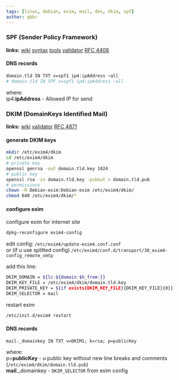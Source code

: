 ```yaml
---
tags: [linux, debian, exim, mail, dns, dkim, spf]
author: qbbr
---
```


### SPF (Sender Policy Framework)

**links:**
[wiki](https://en.wikipedia.org/wiki/Sender_Policy_Framework)
[syntax](http://www.openspf.org/SPF_Record_Syntax)
[tools](http://www.openspf.org/Tools)
[validator](http://www.kitterman.com/spf/validate.html)
[RFC 4408](http://www.ietf.org/rfc/rfc4408.txt)

#### DNS records

```bash
domain.tld IN TXT v=spf1 ip4:ipAddress ~all
# domain.tld IN SPF v=spf1 ip4:ipAddress ~all
```

where:  
ip4:**ipAddress** - Allowed IP for send

### DKIM (DomainKeys Identified Mail)

**links:**
[wiki](https://en.wikipedia.org/wiki/DomainKeys_Identified_Mail)
[validator](http://dkimcore.org/tools/keycheck.html)
[RFC 4871](http://www.ietf.org/rfc/rfc4871.txt)

#### generate DKIM keys

```bash
mkdir /etc/exim4/dkim
cd /etc/exim4/dkim
# private key
openssl genrsa -out domain.tld.key 1024
# public key
openssl rsa -in domain.tld.key -pubout > domain.tld.pub
# permissions
chown -R Debian-exim:Debian-exim /etc/exim4/dkim/
chmod 640 /etc/exim4/dkim/*
```

#### configure exim

configure exim for internet site

```bash
dpkg-reconfigure exim4-config
```

edit config: `/etc/exim4/update-exim4.conf.conf`  
or (if u use splitted config) `/etc/exim4/conf.d/transport/30_exim4-config_remote_smtp`

add this line:

```bash
DKIM_DOMAIN = ${lc:${domain:$h_from:}}
DKIM_KEY_FILE = /etc/exim4/dkim/domain.tld.key
DKIM_PRIVATE_KEY = ${if exists{DKIM_KEY_FILE}{DKIM_KEY_FILE}{0}}
DKIM_SELECTOR = mail
```

restart exim

```bash
/etc/init.d/exim4 restart
```

#### DNS records

```
mail._domainkey IN TXT v=DKIM1; k=rsa; p=publicKey
```

where:  
p=**publicKey** - u public key without new line breaks and comments (`/etc/exim4/dkim/domain.tld.pub`)  
**mail**._domainkey - `DKIM_SELECTOR` from exim config
